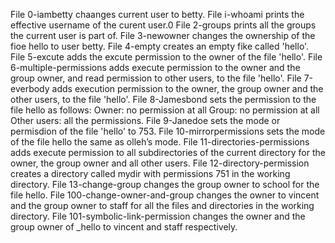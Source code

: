 File 0-iambetty chaanges current user to betty.
File i-whoami prints the effective username of the curent user.0
File 2-groups prints all the groups the current user is part of.
File 3-newowner changes the ownership of the fioe hello to user betty.
File 4-empty creates an empty fike called 'hello'.
File 5-excute adds the excute permission to the owner of the file 'hello'.
File 6-multiple-permissions adds execute permission to the owner and the group owner, and read permission to other users, to the file 'hello'.
File 7-everbody adds execution permission to the owner, the group owner and the other users, to the file 'hello'.
File 8-Jamesbond sets the permission to the file hello as follows:
Owner: no permission at all
Group: no permission at all
Other users: all the permissions.
File 9-Janedoe sets the mode or permisdion of the file 'hello' to 753.
File 10-mirrorpermissions sets the mode of the file hello the same as olleh’s mode.
File 11-directories-permissions adds execute permission to all subdirectories of the current directory for the owner, the group owner and all other users.
File 12-directory-permission creates a directory called mydir with permissions 751 in the working directory.
File 13-change-group changes the group owner to school for the file hello.
File 100-change-owner-and-group changes the owner to vincent and the group owner to staff for all the files and directories in the working directory.
File 101-symbolic-link-permission changes the owner and the group owner of _hello to vincent and staff respectively.

